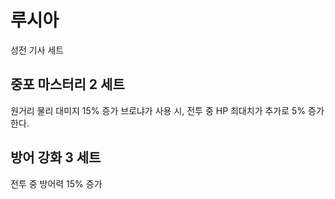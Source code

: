 # 루시아

성전 기사 세트

## 중포 마스터리 2 세트

원거리 물리 대미지 15% 증가
브로냐가 사용 시, 전투 중 HP 최대치가 추가로 5% 증가한다.

## 방어 강화 3 세트

전투 중 방어력 15% 증가
